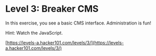 Level 3: Breaker CMS
====================

In this exercise, you see a basic CMS interface. Administration is fun!

Hint: Watch the JavaScript.

[https://levels-a.hacker101.com/levels/3/](https://levels-a.hacker101.com/levels/3/)
